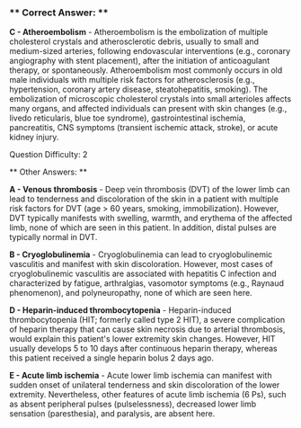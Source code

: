 ### ** Correct Answer: **

**C - Atheroembolism** - Atheroembolism is the embolization of multiple cholesterol crystals and atherosclerotic debris, usually to small and medium-sized arteries, following endovascular interventions (e.g., coronary angiography with stent placement), after the initiation of anticoagulant therapy, or spontaneously. Atheroembolism most commonly occurs in old male individuals with multiple risk factors for atherosclerosis (e.g., hypertension, coronary artery disease, steatohepatitis, smoking). The embolization of microscopic cholesterol crystals into small arterioles affects many organs, and affected individuals can present with skin changes (e.g., livedo reticularis, blue toe syndrome), gastrointestinal ischemia, pancreatitis, CNS symptoms (transient ischemic attack, stroke), or acute kidney injury.

Question Difficulty: 2

** Other Answers: **

**A - Venous thrombosis** - Deep vein thrombosis (DVT) of the lower limb can lead to tenderness and discoloration of the skin in a patient with multiple risk factors for DVT (age > 60 years, smoking, immobilization). However, DVT typically manifests with swelling, warmth, and erythema of the affected limb, none of which are seen in this patient. In addition, distal pulses are typically normal in DVT.

**B - Cryoglobulinemia** - Cryoglobulinemia can lead to cryoglobulinemic vasculitis and manifest with skin discoloration. However, most cases of cryoglobulinemic vasculitis are associated with hepatitis C infection and characterized by fatigue, arthralgias, vasomotor symptoms (e.g., Raynaud phenomenon), and polyneuropathy, none of which are seen here.

**D - Heparin-induced thrombocytopenia** - Heparin-induced thrombocytopenia (HIT; formerly called type 2 HIT), a severe complication of heparin therapy that can cause skin necrosis due to arterial thrombosis, would explain this patient's lower extremity skin changes. However, HIT usually develops 5 to 10 days after continuous heparin therapy, whereas this patient received a single heparin bolus 2 days ago.

**E - Acute limb ischemia** - Acute lower limb ischemia can manifest with sudden onset of unilateral tenderness and skin discoloration of the lower extremity. Nevertheless, other features of acute limb ischemia (6 Ps), such as absent peripheral pulses (pulselessness), decreased lower limb sensation (paresthesia), and paralysis, are absent here.


